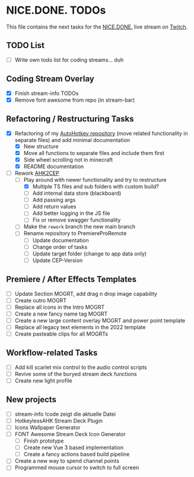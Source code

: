 # NICE.DONE. TODOs
This file contains the next tasks for the [NICE.DONE.](https://github.com/sebinside/nice.done.) live stream on [Twitch](https://skate702.tv).

## TODO List
* [ ] Write own todo list for coding streams... duh

## Coding Stream Overlay
* [x] Finish stream-info TODOs
* [x] Remove font awesome from repo (in stream-bar)

## Refactoring / Restructuring Tasks
* [x] Refactoring of my [AutoHotkey repository](https://github.com/sebinside/AutoHotkeyScripts) (move related functionality in separate files) and add minimal documentation
    * [x] New structure
    * [x] Move all functions to separate files and include them first
    * [x] Side wheel scrolling not in minecraft
    * [x] README documentation
* [ ] Rework [AHK2CEP](https://github.com/sebinside/AHK2PremiereCEP)
  * [ ] Play around with newer functionality and try to restructure
    * [x] Multiple TS files and sub folders with custom build?
    * [ ] Add internal data store (blackboard)
    * [ ] Add passing args
    * [ ] Add return values
    * [ ] Add better logging in the JS file
    * [ ] Fix or remove swagger functionality
  * [ ] Make the `rework` branch the new main branch
  * [ ] Rename repository to PremiereProRemote
    * [ ] Update documentation
    * [ ] Change order of tasks
    * [ ] Update target folder (change to app data only)
    * [ ] Update CEP-Version

## Premiere / After Effects Templates
* [ ] Update Section MOGRT, add drag n drop image capability
* [ ] Create outro MOGRT
* [ ] Replace all icons in the Intro MOGRT
* [ ] Create a new fancy name tag MOGRT
* [ ] Create a new large content overlay MOGRT and power point template
* [ ] Replace all legacy text elements in the 2022 template
* [ ] Create pasteable clips for all MOGRTs

## Workflow-related Tasks
* [ ] Add kill scarlet mix control to the audio control scripts
* [ ] Revive some of the buryed stream deck functions
* [ ] Create new light profile

## New projects
* [ ] stream-info !code zeigt die aktuelle Datei
* [ ] HotkeylessAHK Stream Deck Plugin
* [ ] Icons Wallpaper Generator
* [ ] FONT Awesome Stream Deck Icon Generator
  * [ ] Finish prototype
  * [ ] Create new Vue 3 based implementation
  * [ ] Create a fancy actions based build pipeline
* [ ] Create a new way to spend channel points
* [ ] Programmed mouse cursor to switch to full screen
